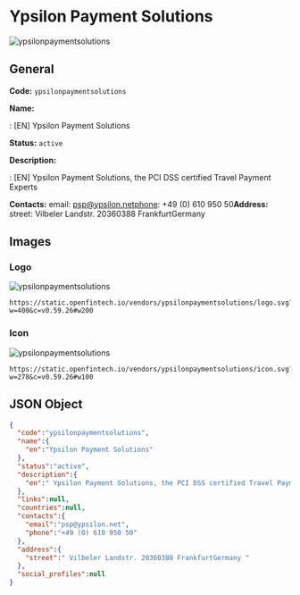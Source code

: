 
# Ypsilon Payment Solutions 
![ypsilonpaymentsolutions](https://static.openfintech.io/vendors/ypsilonpaymentsolutions/logo.svg?w=400&c=v0.59.26#w200)  

## General 
 
**Code:** `ypsilonpaymentsolutions` 
 
**Name:** 
 
:	[EN] Ypsilon Payment Solutions 
 
**Status:** `active` 
 
**Description:** 
 
: [EN]  Ypsilon Payment Solutions, the PCI DSS certified Travel Payment Experts  
 
**Contacts:** 
email: psp@ypsilon.netphone: +49 (0) 610 950 50**Address:** 
street:  Vilbeler Landstr. 20360388 FrankfurtGermany  

## Images 

### Logo 
 
![ypsilonpaymentsolutions](https://static.openfintech.io/vendors/ypsilonpaymentsolutions/logo.svg?w=400&c=v0.59.26#w200)  

```
https://static.openfintech.io/vendors/ypsilonpaymentsolutions/logo.svg?w=400&c=v0.59.26#w200
```  

### Icon 
 
![ypsilonpaymentsolutions](https://static.openfintech.io/vendors/ypsilonpaymentsolutions/icon.svg?w=278&c=v0.59.26#w100)  

```
https://static.openfintech.io/vendors/ypsilonpaymentsolutions/icon.svg?w=278&c=v0.59.26#w100
```  

## JSON Object 

```json
{
  "code":"ypsilonpaymentsolutions",
  "name":{
    "en":"Ypsilon Payment Solutions"
  },
  "status":"active",
  "description":{
    "en":" Ypsilon Payment Solutions, the PCI DSS certified Travel Payment Experts "
  },
  "links":null,
  "countries":null,
  "contacts":{
    "email":"psp@ypsilon.net",
    "phone":"+49 (0) 610 950 50"
  },
  "address":{
    "street":" Vilbeler Landstr. 20360388 FrankfurtGermany "
  },
  "social_profiles":null
}
```  
